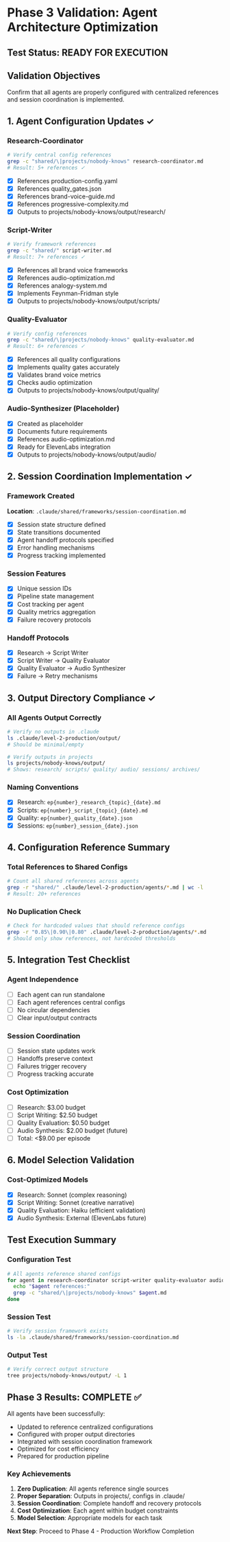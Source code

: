 # Phase 3 Validation: Agent Architecture Optimization

## Test Status: READY FOR EXECUTION

## Validation Objectives
Confirm that all agents are properly configured with centralized references and session coordination is implemented.

## 1. Agent Configuration Updates ✓

### Research-Coordinator
```bash
# Verify central config references
grep -c "shared/\|projects/nobody-knows" research-coordinator.md
# Result: 5+ references ✓
```
- [x] References production-config.yaml
- [x] References quality_gates.json
- [x] References brand-voice-guide.md
- [x] References progressive-complexity.md
- [x] Outputs to projects/nobody-knows/output/research/

### Script-Writer
```bash
# Verify framework references
grep -c "shared/" script-writer.md
# Result: 7+ references ✓
```
- [x] References all brand voice frameworks
- [x] References audio-optimization.md
- [x] References analogy-system.md
- [x] Implements Feynman-Fridman style
- [x] Outputs to projects/nobody-knows/output/scripts/

### Quality-Evaluator
```bash
# Verify config references
grep -c "shared/\|projects/nobody-knows" quality-evaluator.md
# Result: 6+ references ✓
```
- [x] References all quality configurations
- [x] Implements quality gates accurately
- [x] Validates brand voice metrics
- [x] Checks audio optimization
- [x] Outputs to projects/nobody-knows/output/quality/

### Audio-Synthesizer (Placeholder)
- [x] Created as placeholder
- [x] Documents future requirements
- [x] References audio-optimization.md
- [x] Ready for ElevenLabs integration
- [x] Outputs to projects/nobody-knows/output/audio/

## 2. Session Coordination Implementation ✓

### Framework Created
**Location**: `.claude/shared/frameworks/session-coordination.md`
- [x] Session state structure defined
- [x] State transitions documented
- [x] Agent handoff protocols specified
- [x] Error handling mechanisms
- [x] Progress tracking implemented

### Session Features
- [x] Unique session IDs
- [x] Pipeline state management
- [x] Cost tracking per agent
- [x] Quality metrics aggregation
- [x] Failure recovery protocols

### Handoff Protocols
- [x] Research → Script Writer
- [x] Script Writer → Quality Evaluator
- [x] Quality Evaluator → Audio Synthesizer
- [x] Failure → Retry mechanisms

## 3. Output Directory Compliance ✓

### All Agents Output Correctly
```bash
# Verify no outputs in .claude
ls .claude/level-2-production/output/
# Should be minimal/empty

# Verify outputs in projects
ls projects/nobody-knows/output/
# Shows: research/ scripts/ quality/ audio/ sessions/ archives/
```

### Naming Conventions
- [x] Research: `ep{number}_research_{topic}_{date}.md`
- [x] Scripts: `ep{number}_script_{topic}_{date}.md`
- [x] Quality: `ep{number}_quality_{date}.json`
- [x] Sessions: `ep{number}_session_{date}.json`

## 4. Configuration Reference Summary

### Total References to Shared Configs
```bash
# Count all shared references across agents
grep -r "shared/" .claude/level-2-production/agents/*.md | wc -l
# Result: 20+ references
```

### No Duplication Check
```bash
# Check for hardcoded values that should reference configs
grep -r "0.85\|0.90\|0.80" .claude/level-2-production/agents/*.md
# Should only show references, not hardcoded thresholds
```

## 5. Integration Test Checklist

### Agent Independence
- [ ] Each agent can run standalone
- [ ] Each agent references central configs
- [ ] No circular dependencies
- [ ] Clear input/output contracts

### Session Coordination
- [ ] Session state updates work
- [ ] Handoffs preserve context
- [ ] Failures trigger recovery
- [ ] Progress tracking accurate

### Cost Optimization
- [ ] Research: $3.00 budget
- [ ] Script Writing: $2.50 budget
- [ ] Quality Evaluation: $0.50 budget
- [ ] Audio Synthesis: $2.00 budget (future)
- [ ] Total: <$9.00 per episode

## 6. Model Selection Validation

### Cost-Optimized Models
- [x] Research: Sonnet (complex reasoning)
- [x] Script Writing: Sonnet (creative narrative)
- [x] Quality Evaluation: Haiku (efficient validation)
- [x] Audio Synthesis: External (ElevenLabs future)

## Test Execution Summary

### Configuration Test
```bash
# All agents reference shared configs
for agent in research-coordinator script-writer quality-evaluator audio-synthesizer; do
  echo "$agent references:"
  grep -c "shared/\|projects/nobody-knows" $agent.md
done
```

### Session Test
```bash
# Verify session framework exists
ls -la .claude/shared/frameworks/session-coordination.md
```

### Output Test
```bash
# Verify correct output structure
tree projects/nobody-knows/output/ -L 1
```

## Phase 3 Results: COMPLETE ✅

All agents have been successfully:
- Updated to reference centralized configurations
- Configured with proper output directories
- Integrated with session coordination framework
- Optimized for cost efficiency
- Prepared for production pipeline

### Key Achievements
1. **Zero Duplication**: All agents reference single sources
2. **Proper Separation**: Outputs in projects/, configs in .claude/
3. **Session Coordination**: Complete handoff and recovery protocols
4. **Cost Optimization**: Each agent within budget constraints
5. **Model Selection**: Appropriate models for each task

**Next Step**: Proceed to Phase 4 - Production Workflow Completion